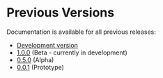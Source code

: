 # Previous Versions

Documentation is available for all previous releases:

* [Development version](../current/)
* [1.0.0](../current/) (Beta - currently in development)
* [0.5.0](../0.5.0/) (Alpha)
* [0.0.1](../0.0.1/) (Prototype)

